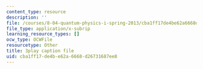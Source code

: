 ```yaml
---
content_type: resource
description: ''
file: /courses/8-04-quantum-physics-i-spring-2013/cba1ff17de4be62a6668d26731687ee8_Rc1vFAUnRUM.srt
file_type: application/x-subrip
learning_resource_types: []
ocw_type: OCWFile
resourcetype: Other
title: 3play caption file
uid: cba1ff17-de4b-e62a-6668-d26731687ee8
---
```

